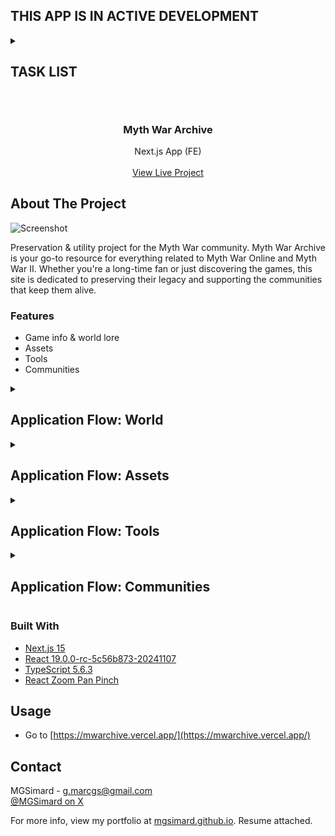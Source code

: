 ## THIS APP IS IN ACTIVE DEVELOPMENT

<details>
<summary><h2>TASK LIST<h2></summary>

- [x] Decide on a threshold for 3rd party image hosting (50kb)
- [x] For map assets, show a compressed webp of fullmap and offer a zipped download of all jpg tiles
- [x] Decide on page subnav icons - bland svgs vs in-game UI icons
- [x] Prettify h3 section headers
- [x] Add class icons to races section, or full character images
- [x] Prettify h4 section headings
- [x] Fill out regions section
- [x] Do something about maps table under 450px
- [x] Don't round audio other than showing timer, causes issues below 1s
- [x] Fix play button not reverting to paused state (play icon) when sound reaches end on noloop setting
- [x] Make a header style for the details "accordion" in assets
- [x] Fix table across board for long words, use break that makes sense
- [ ] Figure out if I want gold gradient lettering for nav icons & text (at least core ones)
- [x] Decide if I want page footer or nav footer (icons etc)
- [x] Do mobile nav shift at threshold
- [ ] Think about adding a Guides page with more in-depth info for classes, guides etc rather than lore.
- [x] Change scrollbar style in nav

</details>

<br/>
<div align="center">

<h3 align="center">Myth War Archive</h3>
<p align="center">
Next.js App (FE)
<br/>
<br/>
<a href="https://mwarchive.vercel.app/">View Live Project</a>
</p>
</div>

## About The Project

![Screenshot](#)

Preservation & utility project for the Myth War community. Myth War Archive is your go-to resource for everything related to Myth War Online and Myth War II. Whether you're a long-time fan or just discovering the games, this site is dedicated to preserving their legacy and supporting the communities that keep them alive.

### Features

- Game info & world lore
- Assets
- Tools
- Communities

<details>
<summary><h2>Application Flow: World</h2></summary>
<p>Desc</p>

1. Stuff

</details>
<details>
<summary><h2>Application Flow: Assets</h2></summary>
<p>Desc</p>

1. Stuff

</details>
<details>
<summary><h2>Application Flow: Tools</h2></summary>
<p>Desc</p>

1. Stuff

</details>
<details>
<summary><h2>Application Flow: Communities</h2></summary>
<p>Desc</p>

1. Stuff

</details>

### Built With

- [Next.js 15](https://nextjs.org/)
- [React 19.0.0-rc-5c56b873-20241107](https://react.dev/)
- [TypeScript 5.6.3](https://www.typescriptlang.org/)
- [React Zoom Pan Pinch](https://github.com/BetterTyped/react-zoom-pan-pinch)

## Usage

- Go to [https://mwarchive.vercel.app/](https://mwarchive.vercel.app/)

## Contact

MGSimard - g.marcgs@gmail.com  
[@MGSimard on X](https://x.com/MGSimard)

For more info, view my portfolio at [mgsimard.github.io](https://mgsimard.github.io). Resume attached.
